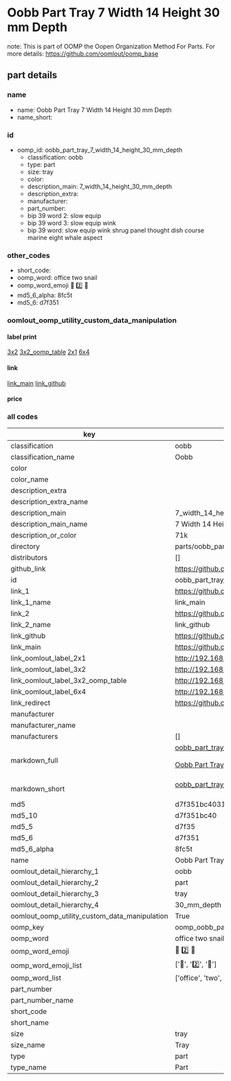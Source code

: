 # Oobb Part Tray 7 Width 14 Height 30 mm Depth  

note: This is part of OOMP the Oopen Organization Method For Parts. For more details: https://github.com/oomlout/oomp_base

##  part details
  







### name
* name: Oobb Part Tray 7 Width 14 Height 30 mm Depth
* name_short: 
### id
* oomp_id: oobb_part_tray_7_width_14_height_30_mm_depth
  * classification: oobb
  * type: part
  * size: tray
  * color: 
  * description_main: 7_width_14_height_30_mm_depth
  * description_extra: 
  * manufacturer: 
  * part_number: 
  * bip 39 word 2: slow equip
  * bip 39 word 3: slow equip wink
  * bip 39 word: slow equip wink shrug panel thought dish course marine eight whale aspect

### other_codes
* short_code: 
* oomp_word: office two snail
* oomp_word_emoji :office: :two: :snail:
* md5_6_alpha: 8fc5t
* md5_6: d7f351






### oomlout_oomp_utility_custom_data_manipulation
#### label print
[3x2](http://192.168.1.245:1112/?label=oomp%208fc5t)
[3x2_oomp_table](http://192.168.1.108:1112/?label=oomp%208fc5t)
[2x1](http://192.168.1.242:1112/?label=oomp%208fc5t)
[6x4](http://192.168.1.55:1112/?label=oomp%208fc5t)    

#### link

[link_main](https://github.com/oomlout/oomlout_oomp_version_1_messy/tree/main/parts/oobb_part_tray_7_width_14_height_30_mm_depth) [link_github](https://github.com/oomlout/oomlout_oomp_version_1_messy/tree/main/parts/oobb_part_tray_7_width_14_height_30_mm_depth)                             

#### price







### all codes 
| key | value |  
| --- | --- |  
| classification | oobb |  
| classification_name | Oobb |  
| color |  |  
| color_name |  |  
| description_extra |  |  
| description_extra_name |  |  
| description_main | 7_width_14_height_30_mm_depth |  
| description_main_name | 7 Width 14 Height 30 mm Depth |  
| description_or_color | 71k |  
| directory | parts/oobb_part_tray_7_width_14_height_30_mm_depth |  
| distributors | [] |  
| github_link | https://github.com/oomlout/oomlout_oomp_part_src/tree/main/parts/oobb_part_tray_7_width_14_height_30_mm_depth |  
| id | oobb_part_tray_7_width_14_height_30_mm_depth |  
| link_1 | https://github.com/oomlout/oomlout_oomp_version_1_messy/tree/main/parts/oobb_part_tray_7_width_14_height_30_mm_depth |  
| link_1_name | link_main |  
| link_2 | https://github.com/oomlout/oomlout_oomp_version_1_messy/tree/main/parts/oobb_part_tray_7_width_14_height_30_mm_depth |  
| link_2_name | link_github |  
| link_github | https://github.com/oomlout/oomlout_oomp_version_1_messy/tree/main/parts/oobb_part_tray_7_width_14_height_30_mm_depth |  
| link_main | https://github.com/oomlout/oomlout_oomp_version_1_messy/tree/main/parts/oobb_part_tray_7_width_14_height_30_mm_depth |  
| link_oomlout_label_2x1 | http://192.168.1.242:1112/?label=oomp%208fc5t |  
| link_oomlout_label_3x2 | http://192.168.1.245:1112/?label=oomp%208fc5t |  
| link_oomlout_label_3x2_oomp_table | http://192.168.1.108:1112/?label=oomp%208fc5t |  
| link_oomlout_label_6x4 | http://192.168.1.55:1112/?label=oomp%208fc5t |  
| link_redirect | https://github.com/oomlout/oomlout_oomp_version_1_messy/tree/main/parts/oobb_part_tray_7_width_14_height_30_mm_depth |  
| manufacturer |  |  
| manufacturer_name |  |  
| manufacturers | [] |  
| markdown_full | [oobb_part_tray_7_width_14_height_30_mm_depth](none)<br>[](none)<br>[Oobb Part Tray 7 Width 14 Height 30 Mm Depth](none)<br><br> |  
| markdown_short | [oobb_part_tray_7_width_14_height_30_mm_depth](none)<br><br> |  
| md5 | d7f351bc403147e783cfcc75f7930e61 |  
| md5_10 | d7f351bc40 |  
| md5_5 | d7f35 |  
| md5_6 | d7f351 |  
| md5_6_alpha | 8fc5t |  
| name | Oobb Part Tray 7 Width 14 Height 30 mm Depth |  
| oomlout_detail_hierarchy_1 | oobb |  
| oomlout_detail_hierarchy_2 | part |  
| oomlout_detail_hierarchy_3 | tray |  
| oomlout_detail_hierarchy_4 | 30_mm_depth |  
| oomlout_oomp_utility_custom_data_manipulation | True |  
| oomp_key | oomp_oobb_part_tray_7_width_14_height_30_mm_depth |  
| oomp_word | office two snail |  
| oomp_word_emoji | :office: :two: :snail: |  
| oomp_word_emoji_list | [':office:', ':two:', ':snail:'] |  
| oomp_word_list | ['office', 'two', 'snail'] |  
| part_number |  |  
| part_number_name |  |  
| short_code |  |  
| short_name |  |  
| size | tray |  
| size_name | Tray |  
| type | part |  
| type_name | Part |  
